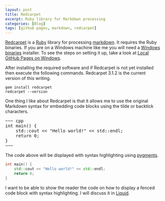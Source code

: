 ```yaml
---
layout: post
title: Redcarpet
excerpt: Ruby library for Markdown processing
categories: [Blog]
tags: [github pages, markdown, redcarpet]
---
```


[Redcarpet] is a [Ruby] library for processing [markdown].
It requires the Ruby binaries.
If you are on a Windows machine like me you will need a [Windows binaries] installer.
To see the steps on setting it up, take a look at [Local GitHub Pages on Windows](/blog/2014/11/05/github-pages.html).

After installing the required software and if Redcarpet is not yet installed then execute the following commands.
Redcarpet 3.1.2 is the current version of this writing.

~~~
gem install redcarpet
redcarpet --version
~~~

One thing I like about Redcarpet is that it allows me to use the original Markdown syntax for embedding code blocks using the tilde or backtick characters.

<div class="highlight"><pre>
~~~ cpp
int main() {
    std::cout << "Hello world!" << std::endl;
    return 0;
}
~~~
</pre></div>

The code above will be displayed with syntax highlighting using [pygments].

~~~ cpp
int main() {
    std::cout << "Hello world!" << std::endl;
    return 0;
}
~~~

I want to be able to show the reader the code on how to display a fenced code block with syntax highlighting.
I will discuss it in [Liquid](/blog/2014/11/12/liquid.html).



[Ruby]: http://www.ruby-lang.org "Ruby Programming Language"
[Windows binaries]: http://rubyinstaller.org/ "Ruby Installer for Windows"
[Redcarpet]: https://github.com/vmg/redcarpet
[markdown]: http://daringfireball.net/projects/markdown/ "Markdown"
[pygments]: http://pygments.org/
